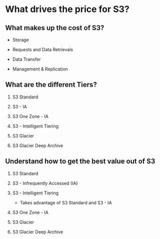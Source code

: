 # What drives the price for S3?

## What makes up the cost of S3?

* Storage

* Requests and Data Retrievals

* Data Transfer

* Management & Replication

## What are the different Tiers?

1. S3 Standard

2. S3 - IA

3. S3 One Zone - IA

4. S3 - Intelligent Tiering

5. S3 Glacier

6. S3 Glacier Deep Archive

## Understand how to get the best value out of S3

1. S3 Standard

2. S3 - Infrequently Accessed (IA)

3. S3 - Intelligent Tiering

    * Takes advantage of S3 Standard and S3 - IA

4. S3 One Zone - IA

5. S3 Glacier

6. S3 Glacier Deep Archive
